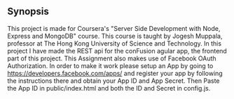 ## Synopsis
This project is made for Coursera's "Server Side Development with Node, Express and MongoDB" course. This course is taught by Jogesh Muppala, professor at The Hong Kong University of Science and Technology.
In this project I have made the REST api for the conFusion agular app, the frontend part of this project.
This Assignment also makes use of Facebook OAuth Authorization. In order to make it work please setup an App by going to https://developers.facebook.com/apps/ and register your app by following the instructions there and obtain your App ID and App Secret. Then Paste the App ID in public/index.html and both the ID and Secret in config.js.
